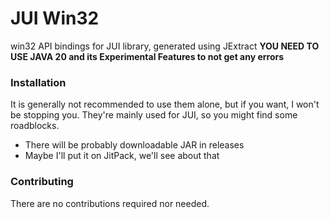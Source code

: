 # JUI Win32  
win32 API bindings for JUI library, generated using JExtract
**YOU NEED TO USE JAVA 20 and its Experimental Features to not get any errors** 

### Installation  
It is generally not recommended to use them alone, but if you want, I won't 
be stopping you. They're mainly used for JUI, so you might find some roadblocks.  
- There will be probably downloadable JAR in releases  
- Maybe I'll put it on JitPack, we'll see about that  

### Contributing  
There are no contributions required nor needed. 